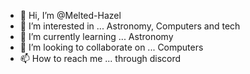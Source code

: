 - 👋 Hi, I’m @Melted-Hazel
- 👀 I’m interested in ... Astronomy, Computers and tech
- 🌱 I’m currently learning ... Astronomy
- 💞️ I’m looking to collaborate on ... Computers
- 📫 How to reach me ... through discord 

<!---
Melted-Hazel/Melted-Hazel is a ✨ special ✨ repository because its `README.md` (this file) appears on your GitHub profile.
You can click the Preview link to take a look at your changes.
--->
